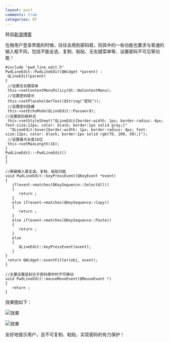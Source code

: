 ```yaml
---
layout: post
comments: true
categories: QT
---
```

转自[新浪博客](http://blog.sina.com.cn/s/blog_a6fb6cc90101artk.html)

在做用户登录界面的时候，往往会用到密码框，则其中的一些功能也要求与普通的输入框不同，包括不能全选、复制、粘贴、无右键菜单等、设置密码不可见等功能！

    #include "pwd_line_edit.h"
    PwdLineEdit::PwdLineEdit(QWidget *parent) :
     QLineEdit(parent)
    {
     //设置无右键菜单
     this->setContextMenuPolicy(Qt::NoContextMenu);
     //设置密码提示
     this->setPlaceholderText(QString("密码"));
     //设置密码隐藏
     this->setEchoMode(QLineEdit::Password);
    //设置密码框样式
     this->setStyleSheet("QLineEdit{border-width: 1px; border-radius: 4px; font-size:12px; color: black; border:1px solid gray;}"
      "QLineEdit:hover{border-width: 1px; border-radius: 4px; font-size:12px; color: black; border:1px solid rgb(70, 200, 50);}");
     //设置最大长度16位
     this->setMaxLength(16);
    }
    PwdLineEdit::~PwdLineEdit()
    {
    }

    //屏蔽输入框全选、复制、粘贴功能
    void PwdLineEdit::keyPressEvent(QKeyEvent *event)
    {
       if(event->matches(QKeySequence::SelectAll))
       {   
          return ;   
       }
       else if(event->matches(QKeySequence::Copy))
       {   
          return ;   
       }
       else if(event->matches(QKeySequence::Paste))
       {   
          return ;   
       }
       else
       {
          QLineEdit::keyPressEvent(event);
       }
    }
     return QWidget::eventFilter(obj, event);
    }

    //主要设置鼠标位于密码框中时不可移动
    void PwdLineEdit::mouseMoveEvent(QMouseEvent *)
    {
       return ;
    }

效果图如下：

![效果](http://s7.sinaimg.cn/mw690/a6fb6cc9td351981dda56&690)

![效果](http://s5.sinaimg.cn/mw690/a6fb6cc9td351987aa964&690)

友好地提示用户，且不可复制、粘贴，实现密码的有力保护！
